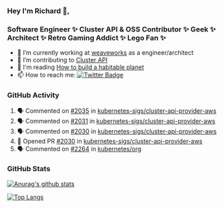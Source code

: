 ### Hey I'm Richard 👋, 

<h3 align="left">Software Engineer ✨ Cluster API & OSS Contributor ✨ Geek ✨ Architect ✨ Retro Gaming Addict ✨ Lego Fan ✨</h3>

- 🔭 I’m currently working at [weaveworks](https://github.com/weaveworks) as a engineer/architect
- 👯 I’m contributing to [Cluster API](https://github.com/kubernetes-sigs/cluster-api-provider-aws/pulls?q=is%3Aissue+is%3Apr+author%3Arichardcase+)
- 💬 I'm reading [How to build a habitable planet](https://www.amazon.co.uk/How-Build-Habitable-Planet-Humankind/dp/0691140065)
- 📫 How to reach me: [![Twitter Badge](https://img.shields.io/badge/-@fruit_case-00acee?style=flat&logo=Twitter&logoColor=white)](https://twitter.com/intent/follow?screen_name=fruit_case "Follow on Twitter")

### GitHub Activity 

<!--START_SECTION:activity-->
1. 🗣 Commented on [#2035](https://github.com/kubernetes-sigs/cluster-api-provider-aws/issues/2035) in [kubernetes-sigs/cluster-api-provider-aws](https://github.com/kubernetes-sigs/cluster-api-provider-aws)
2. 🗣 Commented on [#2031](https://github.com/kubernetes-sigs/cluster-api-provider-aws/issues/2031) in [kubernetes-sigs/cluster-api-provider-aws](https://github.com/kubernetes-sigs/cluster-api-provider-aws)
3. 🗣 Commented on [#2030](https://github.com/kubernetes-sigs/cluster-api-provider-aws/issues/2030) in [kubernetes-sigs/cluster-api-provider-aws](https://github.com/kubernetes-sigs/cluster-api-provider-aws)
4. 💪 Opened PR [#2030](https://github.com/kubernetes-sigs/cluster-api-provider-aws/pull/2030) in [kubernetes-sigs/cluster-api-provider-aws](https://github.com/kubernetes-sigs/cluster-api-provider-aws)
5. 🗣 Commented on [#2264](https://github.com/kubernetes/org/issues/2264) in [kubernetes/org](https://github.com/kubernetes/org)
<!--END_SECTION:activity-->

### GitHub Stats

[![Anurag's github stats](https://github-readme-stats.vercel.app/api?username=richardcase&count_private=true&show_icons=true)](https://github.com/anuraghazra/github-readme-stats)

[![Top Langs](https://github-readme-stats.vercel.app/api/top-langs/?username=richardcase&hide=html&layout=compact)](https://github.com/anuraghazra/github-readme-stats)
